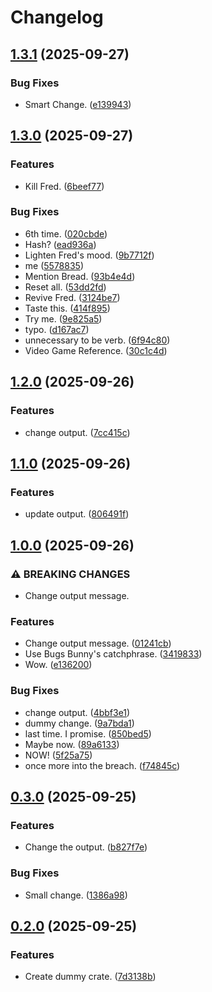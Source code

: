# Changelog

## [1.3.1](https://github.com/alisamji-ybor/dummy/compare/hello-world-v1.3.0...hello-world-v1.3.1) (2025-09-27)


### Bug Fixes

* Smart Change. ([e139943](https://github.com/alisamji-ybor/dummy/commit/e139943d16a5689fe25803cff004f2309a98ad99))

## [1.3.0](https://github.com/alisamji-ybor/dummy/compare/hello-world-v1.2.0...hello-world-v1.3.0) (2025-09-27)


### Features

* Kill Fred. ([6beef77](https://github.com/alisamji-ybor/dummy/commit/6beef77b8716f5a6c62fd21325a6bcfee0eacbd5))


### Bug Fixes

* 6th time. ([020cbde](https://github.com/alisamji-ybor/dummy/commit/020cbde9424c324ee9554282b51b3c896dbc3415))
* Hash? ([ead936a](https://github.com/alisamji-ybor/dummy/commit/ead936a2a12478d34696183e4f5ba182d2eb2dbb))
* Lighten Fred's mood. ([9b7712f](https://github.com/alisamji-ybor/dummy/commit/9b7712f62a6e6b20013af8be7ba603770e0c24a5))
* me ([5578835](https://github.com/alisamji-ybor/dummy/commit/5578835623f1e23098d05a268ad29ef3a0411dfe))
* Mention Bread. ([93b4e4d](https://github.com/alisamji-ybor/dummy/commit/93b4e4de2ce27778b03bb5c6b08d224eb34794de))
* Reset all. ([53dd2fd](https://github.com/alisamji-ybor/dummy/commit/53dd2fd211c21c6047291fcf54cdda4568342467))
* Revive Fred. ([3124be7](https://github.com/alisamji-ybor/dummy/commit/3124be7dc18f66919e9338d84b7f7c55a7659b38))
* Taste this. ([414f895](https://github.com/alisamji-ybor/dummy/commit/414f89525a77dbb4c5b7f049e844487ce947ffc7))
* Try me. ([9e825a5](https://github.com/alisamji-ybor/dummy/commit/9e825a5695f8c0d32e97129dcdd608921b9dee11))
* typo. ([d167ac7](https://github.com/alisamji-ybor/dummy/commit/d167ac7c0106763fe9e2ba27106b433b694afa0a))
* unnecessary to be verb. ([6f94c80](https://github.com/alisamji-ybor/dummy/commit/6f94c80f62e84205788f102d40701ea669fd1c0f))
* Video Game Reference. ([30c1c4d](https://github.com/alisamji-ybor/dummy/commit/30c1c4d920ef9d2d8e0854f35ecbad85d31a2269))

## [1.2.0](https://github.com/alisamji-ybor/dummy/compare/hello-world-v1.1.0...hello-world-v1.2.0) (2025-09-26)


### Features

* change output. ([7cc415c](https://github.com/alisamji-ybor/dummy/commit/7cc415c91a492907c4bc86063db69cc9fc532876))

## [1.1.0](https://github.com/alisamji-ybor/dummy/compare/hello-world-v1.0.0...hello-world-v1.1.0) (2025-09-26)


### Features

* update output. ([806491f](https://github.com/alisamji-ybor/dummy/commit/806491fb43bceb0e30650bd0d16ff3bc084fd155))

## [1.0.0](https://github.com/alisamji-ybor/dummy/compare/hello-world-v0.3.0...hello-world-v1.0.0) (2025-09-26)


### ⚠ BREAKING CHANGES

* Change output message.

### Features

* Change output message. ([01241cb](https://github.com/alisamji-ybor/dummy/commit/01241cbf375fd204488eb3577153bdecd9f64a92))
* Use Bugs Bunny's catchphrase. ([3419833](https://github.com/alisamji-ybor/dummy/commit/34198336648d4a3171ede1b1aa829c2a18eb26e3))
* Wow. ([e136200](https://github.com/alisamji-ybor/dummy/commit/e136200e01f9efcb679cdb60cb294f3032618450))


### Bug Fixes

* change output. ([4bbf3e1](https://github.com/alisamji-ybor/dummy/commit/4bbf3e1f4d7e177405fd1d51fdee76886f8b8a8d))
* dummy change. ([9a7bda1](https://github.com/alisamji-ybor/dummy/commit/9a7bda18cf780dedc6f59e26f61169ff1fd1fe44))
* last time. I promise. ([850bed5](https://github.com/alisamji-ybor/dummy/commit/850bed54b3d6ec2578a9aeb62b79cff80963f6be))
* Maybe now. ([89a6133](https://github.com/alisamji-ybor/dummy/commit/89a6133a0d5dade81d13d4aaab341b480d747590))
* NOW! ([5f25a75](https://github.com/alisamji-ybor/dummy/commit/5f25a758150c24b0aae5db1841c84c1c5dbeb099))
* once more into the breach. ([f74845c](https://github.com/alisamji-ybor/dummy/commit/f74845ccdc3349183ede68eb34ff867356fbd2ed))

## [0.3.0](https://github.com/alisamji-ybor/dummy/compare/hello-world-v0.2.0...hello-world-v0.3.0) (2025-09-25)


### Features

* Change the output. ([b827f7e](https://github.com/alisamji-ybor/dummy/commit/b827f7efb61b8e6e619f77ab4f6157d2edf82c7d))


### Bug Fixes

* Small change. ([1386a98](https://github.com/alisamji-ybor/dummy/commit/1386a98b45b51f9ef0563558f72d3999d73c8ee2))

## [0.2.0](https://github.com/alisamji-ybor/dummy/compare/hello-world-v0.1.0...hello-world-v0.2.0) (2025-09-25)


### Features

* Create dummy crate. ([7d3138b](https://github.com/alisamji-ybor/dummy/commit/7d3138baf1f9b06d48cd388ce7965bf6a4f45e72))
